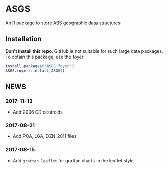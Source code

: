 # ASGS
An R package to store ABS geographic data structures

## Installation

**Don't install this repo**. GitHub is not suitable for such large data packages. To obtain this package, use the foyer:

```r
install.packages("ASGS.foyer")
ASGS.foyer::install_ASGS()
```

## NEWS

### 2017-11-13
- Add 2006 CD centroids

### 2017-08-21
- Add POA, LGA, DZN_2011 files

### 2017-08-15
- Add `grattan_leaflet` for grattan charts in the leaflet style.
